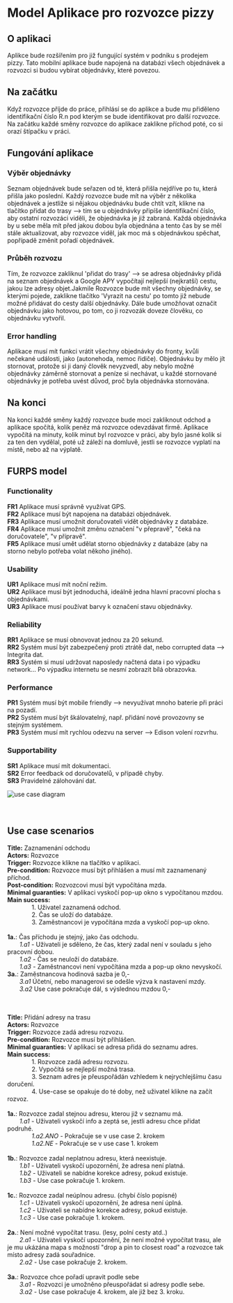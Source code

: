 # Model Aplikace pro rozvozce pizzy
## O aplikaci
Aplikce bude rozšířením pro již fungující systém v podniku s prodejem pizzy. Tato mobilní aplikace bude napojená na databázi všech objednávek a rozvozci si budou vybírat objednávky, které povezou. 
## Na začátku
Když rozvozce příjde do práce, přihlásí se do aplikce a bude mu přiděleno identifikační číslo R.n pod kterým se bude identifikovat pro další rozvozce. Na začátku každé směny rozvozce do aplikace zaklikne příchod poté, co si orazí štípačku v práci.
## Fungování aplikace
### Výběr objednávky
Seznam objednávek bude seřazen od té, která přišla nejdříve po tu, která přišla jako poslední.
Každý rozvozce bude mít na výběr z několika objednávek a jestliže si nějakou objednávku bude chtít vzít, klikne na tlačítko přidat do trasy --> tím se u objednávky připíše identifikační číslo, aby ostatní rozvozáci viděli, že objednávka je již zabraná.
Každá objednávka by u sebe měla mít před jakou dobou byla objednána a tento čas by se měl stále aktualizovat, aby rozvozce viděl, jak moc má s objednávkou spěchat, popřípadě změnit pořadí objednávek.
### Průběh rozvozu
Tím, že rozvozce zakliknul 'přidat do trasy' --> se adresa objednávky přidá na seznam objednávek a Google APY vypočítají nejlepší (nejkratší) cestu, jakou lze adresy objet.Jakmile Rozvozce bude mít všechny objednávky, se kterými pojede, zaklikne tlačítko 'Vyrazit na cestu' po tomto již nebude možné přidávat do cesty další objednávky. Dále bude umožňovat označit objednávku jako hotovou, po tom, co ji rozvozák doveze člověku, co objednávku vytvořil. 
### Error handling
Aplikace musí mít funkci vrátit všechny objednávky do fronty, kvůli nečekané události, jako (autonehoda, nemoc řidiče). 
Objednávku by mělo jít stornovat, protože si ji daný člověk nevyzvedl, aby nebylo možné objednávky záměrně stornovat a peníze si nechávat, u každé stornované objednávky je potřeba uvést důvod, proč byla objednávka stornována.
## Na konci
Na konci každé směny každý rozvozce bude moci zakliknout odchod a aplikace spočítá, kolik peněz má rozvozce odevzdávat firmě. Aplikace vypočítá na minuty, kolik minut byl rozvozce v práci, aby bylo jasné kolik si za ten den vydělal, poté už záleží na domluvě, jestli se rozvozce vyplatí na místě, nebo až na výplatě.

 

## FURPS model

### Functionality
**FR1** Aplikace musí správně využívat GPS.<br>
**FR2** Aplikace musí být napojena na databázi objednávek.<br>
**FR3** Aplikace musí umožnit doručovateli vidět objednávky z databáze.<br>
**FR4** Aplikace musí umožnit změnu označení "v přepravě", "čeká na doručovatele", "v přípravě".<br>
**FR5** Aplikace musí umět udělat storno objednávky z databáze (aby na storno nebylo potřeba volat někoho jiného).<br>

### Usability
**UR1** Aplikace musí mít noční režim.<br>
**UR2** Aplikace musí být jednoduchá, ideálně jedna hlavní pracovní plocha s objednávkami.<br>
**UR3** Aplikace musí používat barvy k označení stavu objednávky.<br>

### Reliability
**RR1** Aplikace se musí obnovovat jednou za 20 sekund.<br>
**RR2** Systém musí být zabezpečený proti ztrátě dat, nebo corrupted data --> Integrita dat.<br>
**RR3** Systém si musí udržovat naposledy načtená data i po výpadku network... Po výpadku internetu se nesmí zobrazit bílá obrazovka.<br>

### Performance
**PR1** Systém musí být mobile friendly --> nevyužívat mnoho baterie při práci na pozadí.<br>
**PR2** Systém musí být škálovatelný, např. přidání nové provozovny se stejným systémem.<br>
**PR3** Systém musí mít rychlou odezvu na server --> Edison volení rozvrhu.<br>

### Supportability
**SR1** Aplikace musí mít dokumentaci.<br>
**SR2** Error feedback od doručovatelů, v případě chyby.<br>
**SR3** Pravidelné zálohování dat.<br>


![use case diagram](https://github.com/ricardoboh/readmeOOP/blob/main/use_case_pic.png?raw=true)
</br></br></br>

## Use case scenarios
**Title:** Zaznamenání odchodu</br>
**Actors:** Rozvozce</br>
**Trigger:** Rozvozce klikne na tlačítko v aplikaci.</br>
**Pre-condition:** Rozvozce musí být přihlášen a musí mít zaznamenaný příchod.</br>
**Post-condition:** Rozvozcovi musí být vypočítána mzda.</br>
**Minimal guaranties:** V aplikaci vyskočí pop-up okno s vypočítanou mzdou.</br>
**Main success:**</br>
&emsp;&emsp;&emsp;&emsp;1. Uživatel zaznamená odchod.</br>
&emsp;&emsp;&emsp;&emsp;2. Čas se uloží do databáze.</br>
&emsp;&emsp;&emsp;&emsp;3. Zaměstnancovi je vypočítána mzda a vyskočí pop-up okno.</br></br>
**1a.**: Čas příchodu je stejný, jako čas odchodu.</br>
&emsp;&emsp;*1.a1* - Uživateli je sděleno, že čas, který zadal není v souladu s jeho pracovní dobou.</br>
&emsp;&emsp;*1.a2* - Čas se neuloží do databáze.</br>
&emsp;&emsp;*1.a3* - Zaměstnancovi není vypočítána mzda a pop-up okno nevyskočí.</br>
**3a.**: Zaměstnancova hodinová sazba je 0,-</br>
&emsp;&emsp;*3.a1* Účetní, nebo managerovi se odešle výzva k nastavení mzdy.</br>
&emsp;&emsp;*3.a2* Use case pokračuje dál, s výslednou mzdou 0,-</br>
</br>
</br>

**Title:** Přidání adresy na trasu</br>
**Actors:** Rozvozce</br>
**Trigger:** Rozvozce zadá adresu rozvozu.</br>
**Pre-condition:** Rozvozce musí být přihlášen.</br>
**Minimal guaranties:** V aplikaci se adresa přidá do seznamu adres.</br>
**Main success:**</br>
&emsp;&emsp;&emsp;&emsp;1. Rozvozce zadá adresu rozvozu.</br>
&emsp;&emsp;&emsp;&emsp;2. Vypočítá se nejlepší možná trasa.</br>
&emsp;&emsp;&emsp;&emsp;3. Seznam adres je přeuspořádán vzhledem k nejrychlejšímu času doručení.</br>
&emsp;&emsp;&emsp;&emsp;4. Use-case se opakuje do té doby, než uživatel klikne na začít rozvoz.</br></br>
**1a.**: Rozvozce zadal stejnou adresu, kterou již v seznamu má.</br>
&emsp;&emsp;*1.a1* - Uživateli vyskočí info a zeptá se, jestli adresu chce přidat podruhé.</br>
&emsp;&emsp;&emsp;&emsp;*1.a2.ANO* - Pokračuje se v use case 2. krokem</br>
&emsp;&emsp;&emsp;&emsp;*1.a2.NE* - Pokračuje se v use case 1. krokem</br>
</br>
**1b.**: Rozvozce zadal neplatnou adresu, která neexistuje.</br>
&emsp;&emsp;*1.b1* - Uživateli vyskočí upozornění, že adresa není platná.</br>
&emsp;&emsp;*1.b2* - Uživateli se nabídne korekce adresy, pokud existuje.</br>
&emsp;&emsp;*1.b3* - Use case pokračuje 1. krokem.</br>
</br>
**1c.**: Rozvozce zadal neúplnou adresu. (chybí číslo popisné)</br>
&emsp;&emsp;*1.c1* - Uživateli vyskočí upozornění, že adresa není úplná.</br>
&emsp;&emsp;*1.c2* - Uživateli se nabídne korekce adresy, pokud existuje.</br>
&emsp;&emsp;*1.c3* - Use case pokračuje 1. krokem.</br>
</br>
**2a.**: Není možné vypočítat trasu. (lesy, polní cesty atd..)</br>
&emsp;&emsp;*2.a1* - Uživateli vyskočí upozornění, že není možné vypočítat trasu, ale je mu ukázána mapa s možností "drop a pin to closest road" a rozvozce tak místo adresy zadá souřadnice.</br>
&emsp;&emsp;*2.a2* - Use case pokračuje 2. krokem.</br>
</br>
**3a.**: Rozvozce chce pořadí upravit podle sebe</br>
&emsp;&emsp;*3.a1* - Rozvozci je umožněno přeuspořádat si adresy podle sebe.</br>
&emsp;&emsp;*3.a2* - Use case pokračuje 4. krokem, ale již bez 3. kroku.</br>
</br>

